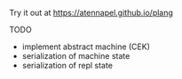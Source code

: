 Try it out at https://atennapel.github.io/plang

TODO
- implement abstract machine (CEK)
- serialization of machine state
- serialization of repl state